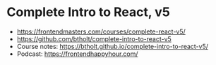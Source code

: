 # Complete Intro to React, v5

* <https://frontendmasters.com/courses/complete-react-v5/>
* <https://github.com/btholt/complete-intro-to-react-v5>
* Course notes: <https://btholt.github.io/complete-intro-to-react-v5/>
* Podcast: <https://frontendhappyhour.com/>